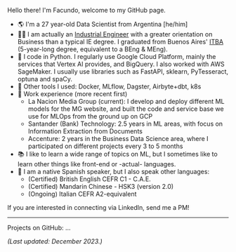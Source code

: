 Hello there! I'm Facundo, welcome to my GitHub page.
- 🌎 I'm a 27 year-old Data Scientist from Argentina [he/him]
- 👨‍🎓 I am actually an [Industrial Engineer](https://www.itba.edu.ar/en/undergraduate-courses/industrial-engineering/) with a greater orientation on Business than a typical IE degree. I graduated from Buenos Aires' [ITBA](https://www.itba.edu.ar/en/) (5-year-long degree, equivalent to a BEng & MEng).
- 🐍 I code in Python. I regularly use Google Cloud Platform, mainly the services that Vertex AI provides, and BigQuery. I also worked with AWS SageMaker. I usually use libraries such as FastAPI, sklearn, PyTesseract, optuna and spaCy.
- 🔨 Other tools I used: Docker, MLflow, Dagster, Airbyte+dbt, k8s
- 💼 Work experience (more recent first)
  - La Nacion Media Group (current): I develop and deploy different ML models for the MG website, and built the code and service base we use for MLOps from the ground up on GCP
  - Santander (Bank) Technology: 2.5 years in ML areas, with focus on Information Extraction from Documents
  - Accenture: 2 years in the Business Data Science area, where I participated on different projects every 3 to 5 months
- 📚 I like to learn a wide range of topics on ML, but I sometimes like to learn other things like front-end or -actual- languages.
- 🎌 I am a native Spanish speaker, but I also speak other languages:
  - (Certified) British English CEFR C1 - C.A.E.
  - (Certified) Mandarin Chinese - HSK3 (version 2.0)
  - (Ongoing) Italian CEFR A2-equivalent

If you are interested in connecting via LinkedIn, send me a PM!

---

Projects on GitHub:
...


*(Last updated: December 2023.)*
